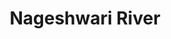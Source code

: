 ---
title: "Nageshwari River"
title_bn: "নাগেশ্বরী নদী"
description: "Nageshwari river starts from the North-West of Dapuniya and ends at the boundary of Trishal."
---